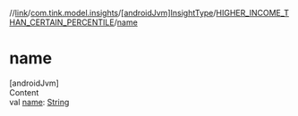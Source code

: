 //[link](../../../index.md)/[com.tink.model.insights](../../index.md)/[[androidJvm]InsightType](../index.md)/[HIGHER_INCOME_THAN_CERTAIN_PERCENTILE](index.md)/[name](name.md)



# name  
[androidJvm]  
Content  
val [name](name.md): [String](https://kotlinlang.org/api/latest/jvm/stdlib/kotlin/-string/index.html)  



